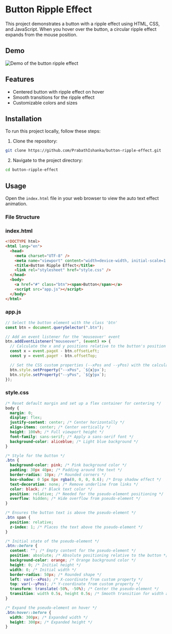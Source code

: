 # Button Ripple Effect

This project demonstrates a button with a ripple effect using HTML, CSS, and JavaScript. When you hover over the button, a circular ripple effect expands from the mouse position.

## Demo

![Demo of the button ripple effect](images/demo.gif)
## Features

- Centered button with ripple effect on hover
- Smooth transitions for the ripple effect
- Customizable colors and sizes

## Installation
To run this project locally, follow these steps:

1. Clone the repository:
```sh
git clone https://github.com/PrabathIshanka/button-ripple-effect.git
```

2. Navigate to the project directory:
```sh
cd button-ripple-effect
```

## Usage
Open the `index.html` file in your web browser to view the auto text effect animation.

### File Structure

### index.html
```html
<!DOCTYPE html>
<html lang="en">
  <head>
    <meta charset="UTF-8" />
    <meta name="viewport" content="width=device-width, initial-scale=1.0" />
    <title>Button Ripple Effect</title>
    <link rel="stylesheet" href="style.css" />
  </head>
  <body>
    <a href="#" class="btn"><span>Button</span></a>
    <script src="app.js"></script>
  </body>
</html>

```
### app.js
```js
// Select the button element with the class 'btn'
const btn = document.querySelector(".btn");

// Add an event listener for the 'mouseover' event
btn.addEventListener("mouseover", (event) => {
  // Calculate the x and y positions relative to the button's position
  const x = event.pageX - btn.offsetLeft;
  const y = event.pageY - btn.offsetTop;

  // Set the CSS custom properties (--xPos and --yPos) with the calculated positions
  btn.style.setProperty("--xPos", `${x}px`);
  btn.style.setProperty("--yPos", `${y}px`);
});
```
### style.css
```css
/* Reset default margin and set up a flex container for centering */
body {
  margin: 0;
  display: flex;
  justify-content: center; /* Center horizontally */
  align-items: center; /* Center vertically */
  height: 100vh; /* Full viewport height */
  font-family: sans-serif; /* Apply a sans-serif font */
  background-color: aliceblue; /* Light blue background */
}

/* Style for the button */
.btn {
  background-color: pink; /* Pink background color */
  padding: 30px 40px; /* Padding around the text */
  border-radius: 10px; /* Rounded corners */
  box-shadow: 0 5px 8px rgba(0, 0, 0, 0.6); /* Drop shadow effect */
  text-decoration: none; /* Remove underline from links */
  color: black; /* Black text color */
  position: relative; /* Needed for the pseudo-element positioning */
  overflow: hidden; /* Hide overflow from pseudo-element */
}

/* Ensures the button text is above the pseudo-element */
.btn span {
  position: relative;
  z-index: 1; /* Places the text above the pseudo-element */
}

/* Initial state of the pseudo-element */
.btn::before {
  content: ""; /* Empty content for the pseudo-element */
  position: absolute; /* Absolute positioning relative to the button */
  background-color: orange; /* Orange background color */
  height: 0; /* Initial height */
  width: 0; /* Initial width */
  border-radius: 50px; /* Rounded shape */
  left: var(--xPos); /* X-coordinate from custom property */
  top: var(--yPos); /* Y-coordinate from custom property */
  transform: translate(-50%, -50%); /* Center the pseudo-element */
  transition: width 0.5s, height 0.5s; /* Smooth transition for width and height */
}

/* Expand the pseudo-element on hover */
.btn:hover::before {
  width: 300px; /* Expanded width */
  height: 300px; /* Expanded height */
}

```
